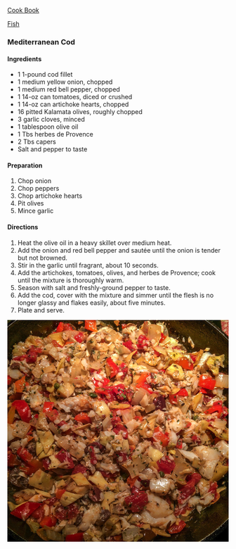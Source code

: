 [Cook Book](https://github.com/vmsmith/CookBook/blob/master/README.md)  

[Fish](https://github.com/vmsmith/CookBook/blob/master/fish_shellfish.md)  

### Mediterranean Cod  

#### Ingredients

* 1 1-pound cod fillet
* 1 medium yellow onion, chopped
* 1 medium red bell pepper, chopped
* 1 14-oz can tomatoes, diced or crushed
* 1 14-oz can artichoke hearts, chopped
* 16 pitted Kalamata olives, roughly chopped
* 3 garlic cloves, minced
* 1 tablespoon olive oil
* 1 Tbs herbes de Provence
* 2 Tbs capers
* Salt and pepper to taste

#### Preparation

1. Chop onion
2. Chop peppers
3. Chop artichoke hearts
4. Pit olives
5. Mince garlic

#### Directions

1. Heat the olive oil in a heavy skillet over medium heat. 
2. Add the onion and red bell pepper and sautée until the onion is tender but not browned. 
3. Stir in the garlic until fragrant, about 10 seconds. 
4. Add the artichokes, tomatoes, olives, and herbes de Provence; cook until the mixture is thoroughly warm. 
5. Season with salt and freshly-ground pepper to taste. 
6. Add the cod, cover with the mixture and simmer until the flesh is no longer glassy and flakes easily, about five minutes. 
7. Plate and serve.  

![Mediterranean Cod](https://github.com/vmsmith/CookBook/blob/master/graphics/cod_mediterranean.png)
